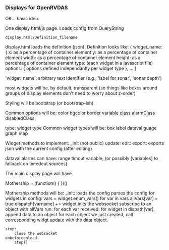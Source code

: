### Displays for OpenRVDAS

OK... basic idea.

One display html/js page.
Loads config from QueryString

```
display.html?Definition_filename
```

display.html loads the definition (json).
Definition looks like:
{
    widget_name: {
        x: as a percentage of container element
        y: as a percentage of container element
        width: as a percentage of container element
        height: as a percentage of container element
        type: <widget type> (each widget in a javascript file)
        options: {
            options defined independantly per widget type
        },
       ...
}

'widget_name': arbitrary text identifier (e.g., 'label for sonar', 'sonar depth')

most widgets will be, by default, transparent (so things like boxes around
groups of display elements don't need to worry about z-order)

Styling will be bootstrap (or bootstrap-ish).

Common options will be:
    color
    bgcolor
    border
    variable
    class
    alarmClass
    disabledClass
 

type:  widget type
Common widget types will be:
    box
    label
    dataval
    guage
    graph
    map

Widget methods to implement:
    _init (not public)
    update:
    edit:
    export: exports json with the current config (after editing)

dataval alarms can have:
    range
    timout
    variable, (or possibly [variables] to fallback on timedout sources)


The main display page will have

Mothership = (function() { })()

Mothership methods will be:
    _init:
        loads the config
        parses the config
        for widgets in config:
            vars = widget.enum_vars()
            for var in vars
                allVars[var] = true
                dispatch[varname] += widget
        inits the websocket
        subscribe to an object with allVars
    run:
        for each var received:
            for widget in dispath[var], append data to an object
        for each object we just created, call corresponding widgt.update
        with the data object.

    stop:
        close the websocket
    onbeforeonload:
        stop()

    
